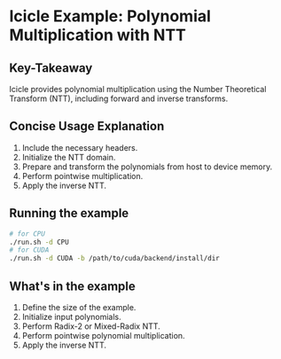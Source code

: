 # Icicle Example: Polynomial Multiplication with NTT

## Key-Takeaway

Icicle provides polynomial multiplication using the Number Theoretical Transform (NTT), including forward and inverse transforms.

## Concise Usage Explanation

1.	Include the necessary headers.
2.	Initialize the NTT domain.
3.	Prepare and transform the polynomials from host to device memory.
4.	Perform pointwise multiplication.
5.	Apply the inverse NTT.

## Running the example

```sh
# for CPU
./run.sh -d CPU
# for CUDA
./run.sh -d CUDA -b /path/to/cuda/backend/install/dir
```

## What's in the example

1.	Define the size of the example.
2.	Initialize input polynomials.
3.	Perform Radix-2 or Mixed-Radix NTT.
4.	Perform pointwise polynomial multiplication.
5.	Apply the inverse NTT.
